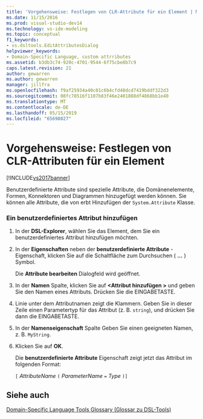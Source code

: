 ```yaml
---
title: 'Vorgehensweise: Festlegen von CLR-Attribute für ein Element | Microsoft-Dokumentation'
ms.date: 11/15/2016
ms.prod: visual-studio-dev14
ms.technology: vs-ide-modeling
ms.topic: conceptual
f1_keywords:
- vs.dsltools.EditAttributesDialog
helpviewer_keywords:
- Domain-Specific Language, custom attrributes
ms.assetid: b3db3c74-920c-4701-9544-6f75cbe8b7c9
caps.latest.revision: 21
author: gewarren
ms.author: gewarren
manager: jillfra
ms.openlocfilehash: f9af25934a40c01c6b4cfd48dcd7419bddf322d3
ms.sourcegitcommit: 08fc78516f1107b83f46e2401888df4868bb1e40
ms.translationtype: MT
ms.contentlocale: de-DE
ms.lasthandoff: 05/15/2019
ms.locfileid: "65698027"
---
```

# <a name="how-to-set-clr-attributes-on-an-element"></a>Vorgehensweise: Festlegen von CLR-Attributen für ein Element
[!INCLUDE[vs2017banner](../includes/vs2017banner.md)]

Benutzerdefinierte Attribute sind spezielle Attribute, die Domänenelemente, Formen, Konnektoren und Diagrammen hinzugefügt werden können. Sie können alle Attribute, die von erbt Hinzufügen der `System.Attribute` Klasse.  
  
### <a name="to-add-a-custom-attribute"></a>Ein benutzerdefiniertes Attribut hinzufügen  
  
1. In der **DSL-Explorer**, wählen Sie das Element, dem Sie ein benutzerdefiniertes Attribut hinzufügen möchten.  
  
2. In der **Eigenschaften** neben der **benutzerdefinierte Attribute** -Eigenschaft, klicken Sie auf die Schaltfläche zum Durchsuchen ( **...** ) Symbol.  
  
     Die **Attribute bearbeiten** Dialogfeld wird geöffnet.  
  
3. In der **Namen** Spalte, klicken Sie auf  **\<Attribut hinzufügen >** und geben Sie den Namen eines Attributs. Drücken Sie die EINGABETASTE.  
  
4. Linie unter dem Attributnamen zeigt die Klammern. Geben Sie in dieser Zeile einen Parametertyp für das Attribut (z. B. `string`), und drücken Sie dann die EINGABETASTE.  
  
5. In der **Namenseigenschaft** Spalte Geben Sie einen geeigneten Namen, z. B. `MyString`.  
  
6. Klicken Sie auf **OK**.  
  
     Die **benutzerdefinierte Attribute** Eigenschaft zeigt jetzt das Attribut im folgenden Format:  
  
     `[` *AttributeName* `(` *ParameterName* `=` *Type* `)]`  
  
## <a name="see-also"></a>Siehe auch  
 [Domain-Specific Language Tools Glossary (Glossar zu DSL-Tools)](https://msdn.microsoft.com/ca5e84cb-a315-465c-be24-76aa3df276aa)
